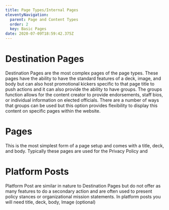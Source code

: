 ```yaml
---
title: Page Types/Internal Pages
eleventyNavigation:
  parent: Page and Content Types
  order: 2
  key: Basic Pages
date: 2020-07-09T18:59:42.375Z
---
```

# Destination Pages

Destination Pages are the most complex pages of the page types. These pages have the ability to have the standard features of a deck, image, and body but can also host promotional kickers specific to that page title to push actions and it can also provide the ability to have groups. The groups function allows for the content creator to provide endorsements, staff bios, or individual information on elected officials. There are a number of ways that groups can be used but this option provides flexibility to display this content on specific pages within the website. 

# Pages

This is the most simplest form of a page setup and comes with a title, deck, and body. Typically these pages are used for the Privacy Policy and 

# Platform Posts

Platform Post are similar in nature to Destination Pages but do not offer as many features to do a secondary action and are often used to present policy stances or organizational mission statements. In platform posts you will need title, deck, body, Image (optional)